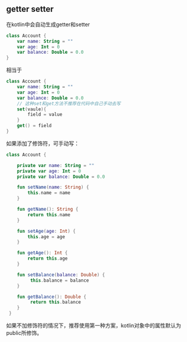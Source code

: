 

## getter setter

在kotlin中会自动生成getter和setter

```kotlin
class Account {
    var name: String = "" 
    var age: Int = 0
    var balance: Double = 0.0
}
```

相当于

```kotlin
class Account {
    var name: String = "" 
    var age: Int = 0
    var balance: Double = 0.0
    // 这种set和get方法不推荐在代码中自己手动去写
    set(vaule){
        field = value 
    }
    get() = field
}
```

如果添加了修饰符，可手动写：

```kotlin
class Account {

    private var name: String = ""
    private var age: Int = 0
    private var balance: Double = 0.0

    fun setName(name: String) {
        this.name = name
    }

    fun getName(): String {
        return this.name
    }

    fun setAge(age: Int) {
        this.age = age
    }

    fun getAge(): Int {
        return this.age
    }

    fun setBalance(balance: Double) {
         this.balance = balance
    }

    fun getBalance(): Double {
         return this.balance
    }
 }
```

如果不加修饰符的情况下，推荐使用第一种方案，kotlin对象中的属性默认为public所修饰。